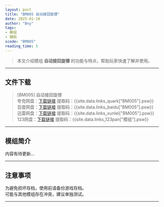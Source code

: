 ```yaml
---
layout: post
title: "BM005 自动接回旋镖"
date: 2025-01-10
author: "Bny"
tags: 
- 模组
- 辅助
scode: "BM005"
reading_time: 5
---
```


> 本文介绍模组 **自动接回旋镖** 的功能与特点，帮助玩家快速了解并使用。

---

## 文件下载

> [BM005] 自动接回旋镖  
夸克网盘：[下载链接]({{site.data.links_quark["BM005"].url}}) 提取码：{{site.data.links_quark["BM005"].psw}}  
百度网盘：[下载链接]({{site.data.links_baidu["BM005"].url}}) 提取码：{{site.data.links_baidu["BM005"].psw}}  
迅雷网盘：[下载链接]({{site.data.links_xunlei["BM005"].url}}) 提取码：{{site.data.links_xunlei["BM005"].psw}}  
123网盘：[下载链接]({{site.data.links_123pan["模组"].url}}) 提取码：{{site.data.links_123pan["模组"].psw}}  

---

## 模组简介

>  
内容有待更新...  

---

## 注意事项

>  
为避免损坏存档，使用前请备份游戏存档。  
可能与其他模组存在冲突，建议单独测试。  

---

